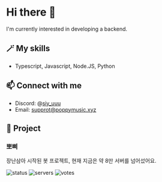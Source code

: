 # Hi there 👋

I'm currently interested in developing a backend.

## 🪄 My skills

- Typescript, Javascript, Node.JS, Python

## 📫 Connect with me

- Discord: @[siy_uuu](https://discord.com/users/353382954577297408)
- Email: supprot@poppymusic.xyz

## 📃 Project
### 뽀삐

장난삼아 시작된 봇 프로젝트, 현재 지금은 약 8만 서버를 넘어섰어요.

![status](https://koreanbots.dev/api/widget/bots/status/896270994740764684.svg?icon=true&scale=1) 
![servers](https://koreanbots.dev/api/widget/bots/servers/896270994740764684.svg?icon=true&scale=1) 
![votes](https://koreanbots.dev/api/widget/bots/votes/896270994740764684.svg?icon=true&scale=1)
